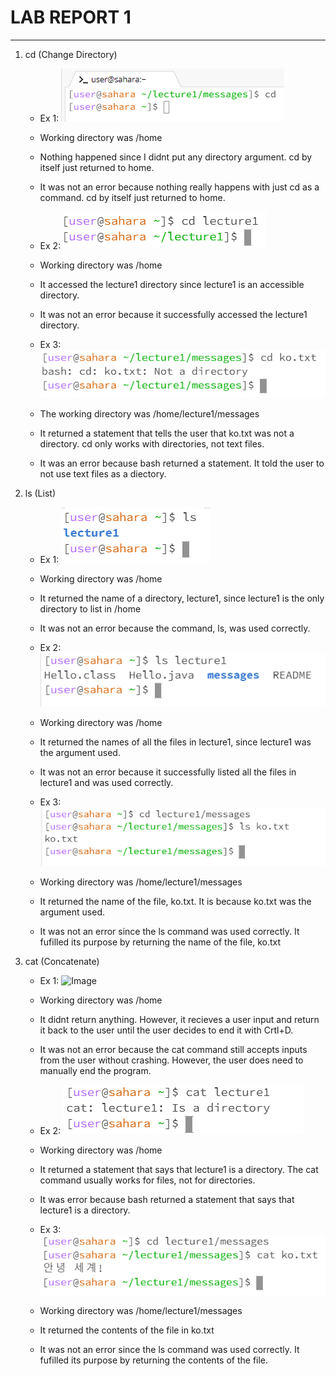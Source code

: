 # **LAB REPORT 1**
***

1. cd (Change Directory)
   * Ex 1: ![Image](cd1.png)
   * Working directory was /home
   * Nothing happened since I didnt put any directory argument. cd by itself just returned to home.
   * It was not an error because nothing really happens with just cd as a command. cd by itself just returned to home.
  
   * Ex 2: ![Image](cd2.png)
   * Working directory was /home
   * It accessed the lecture1 directory since lecture1 is an accessible directory.
   * It was not an error because it successfully accessed the lecture1 directory.
  
   * Ex 3: ![Image](cd3.png)
   * The working directory was /home/lecture1/messages
   * It returned a statement that tells the user that ko.txt was not a directory. cd only works with directories, not text files.
   * It was an error because bash returned a statement. It told the user to not use text files as a diectory.
  
2. ls (List)
   * Ex 1: ![Image](ls1.png)
   * Working directory was /home
   * It returned the name of a directory, lecture1, since lecture1 is the only directory to list in /home
   * It was not an error because the command, ls, was used correctly.
  
   * Ex 2: ![Image](ls2.png)
   * Working directory was /home
   * It returned the names of all the files in lecture1, since lecture1 was the argument used.
   * It was not an error because it successfully listed all the files in lecture1 and was used correctly.
  
   * Ex 3: ![Image](ls3.png)
   * Working directory was /home/lecture1/messages
   * It returned the name of the file, ko.txt. It is because ko.txt was the argument used.
   * It was not an error since the ls command was used correctly. It fufilled its purpose by returning the name of the file, ko.txt
  
3. cat (Concatenate)
   * Ex 1: ![Image](cat.png)
   * Working directory was /home
   * It didnt return anything. However, it recieves a user input and return it back to the user until the user decides to end it with Crtl+D.
   * It was not an error because the cat command still accepts inputs from the user without crashing. However, the user does need to manually end the program.
  
   * Ex 2: ![Image](cat2.png)
   * Working directory was /home
   * It returned a statement that says that lecture1 is a directory. The cat command usually works for files, not for directories.
   * It was error because bash returned a statement that says that lecture1 is a directory.
  
   * Ex 3: ![Image](cat3.png)
   * Working directory was /home/lecture1/messages
   * It returned the contents of the file in ko.txt
   * It was not an error since the ls command was used correctly. It fufilled its purpose by returning the contents of the file.
